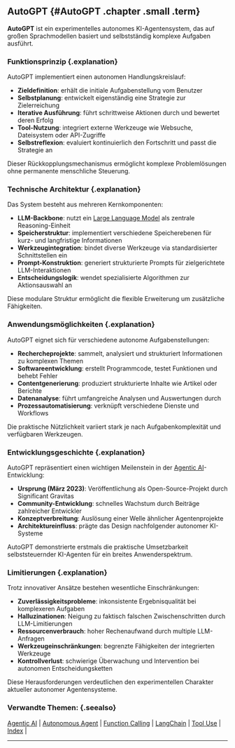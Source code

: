 ## AutoGPT {#AutoGPT .chapter .small .term}

**AutoGPT** ist ein experimentelles autonomes KI-Agentensystem, das auf großen Sprachmodellen basiert und selbstständig komplexe Aufgaben ausführt.

### Funktionsprinzip {.explanation}

AutoGPT implementiert einen autonomen Handlungskreislauf:

- **Zieldefinition**: erhält die initiale Aufgabenstellung vom Benutzer
- **Selbstplanung**: entwickelt eigenständig eine Strategie zur Zielerreichung
- **Iterative Ausführung**: führt schrittweise Aktionen durch und bewertet deren Erfolg
- **Tool-Nutzung**: integriert externe Werkzeuge wie Websuche, Dateisystem oder API-Zugriffe
- **Selbstreflexion**: evaluiert kontinuierlich den Fortschritt und passt die Strategie an

Dieser Rückkopplungsmechanismus ermöglicht komplexe Problemlösungen ohne permanente menschliche Steuerung.

### Technische Architektur {.explanation}

Das System besteht aus mehreren Kernkomponenten:

- **LLM-Backbone**: nutzt ein [Large Language Model](#Large-Language-Model) als zentrale Reasoning-Einheit
- **Speicherstruktur**: implementiert verschiedene Speicherebenen für kurz- und langfristige Informationen
- **Werkzeugintegration**: bindet diverse Werkzeuge via standardisierter Schnittstellen ein
- **Prompt-Konstruktion**: generiert strukturierte Prompts für zielgerichtete LLM-Interaktionen
- **Entscheidungslogik**: wendet spezialisierte Algorithmen zur Aktionsauswahl an

Diese modulare Struktur ermöglicht die flexible Erweiterung um zusätzliche Fähigkeiten.

### Anwendungsmöglichkeiten {.explanation}

AutoGPT eignet sich für verschiedene autonome Aufgabenstellungen:

- **Rechercheprojekte**: sammelt, analysiert und strukturiert Informationen zu komplexen Themen
- **Softwareentwicklung**: erstellt Programmcode, testet Funktionen und behebt Fehler
- **Contentgenerierung**: produziert strukturierte Inhalte wie Artikel oder Berichte
- **Datenanalyse**: führt umfangreiche Analysen und Auswertungen durch
- **Prozessautomatisierung**: verknüpft verschiedene Dienste und Workflows

Die praktische Nützlichkeit variiert stark je nach Aufgabenkomplexität und verfügbaren Werkzeugen.

### Entwicklungsgeschichte {.explanation}

AutoGPT repräsentiert einen wichtigen Meilenstein in der [Agentic AI](#Agentic-AI)-Entwicklung:

- **Ursprung (März 2023)**: Veröffentlichung als Open-Source-Projekt durch Significant Gravitas
- **Community-Entwicklung**: schnelles Wachstum durch Beiträge zahlreicher Entwickler
- **Konzeptverbreitung**: Auslösung einer Welle ähnlicher Agentenprojekte
- **Architektureinfluss**: prägte das Design nachfolgender autonomer KI-Systeme

AutoGPT demonstrierte erstmals die praktische Umsetzbarkeit selbststeuernder KI-Agenten für ein breites Anwenderspektrum.

### Limitierungen {.explanation}

Trotz innovativer Ansätze bestehen wesentliche Einschränkungen:

- **Zuverlässigkeitsprobleme**: inkonsistente Ergebnisqualität bei komplexeren Aufgaben
- **Halluzinationen**: Neigung zu faktisch falschen Zwischenschritten durch LLM-Limitierungen
- **Ressourcenverbrauch**: hoher Rechenaufwand durch multiple LLM-Anfragen
- **Werkzeugeinschränkungen**: begrenzte Fähigkeiten der integrierten Werkzeuge
- **Kontrollverlust**: schwierige Überwachung und Intervention bei autonomen Entscheidungsketten

Diese Herausforderungen verdeutlichen den experimentellen Charakter aktueller autonomer Agentensysteme.

### Verwandte Themen: {.seealso}

[Agentic AI](#Agentic-AI) |
[Autonomous Agent](#Autonomous-Agent) |
[Function Calling](#Function-Calling) |
[LangChain](#LangChain) |
[Tool Use](#Tool-Use) |
[Index](#Index) |

----


